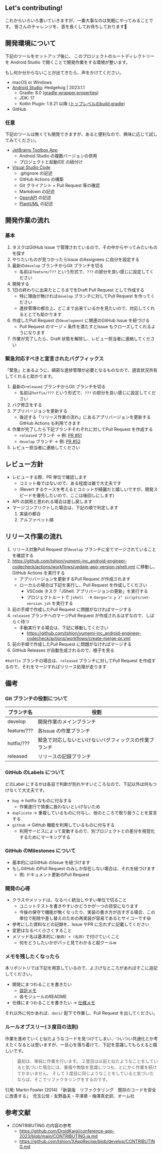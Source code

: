 ## Let's contributing!
これからいろいろ書いていきますが、一番大事なのは気軽にやってみることです。
皆さんのチャレンジを、首を長くしてお待ちしております:bow:



## 開発環境について
下記のツールをセットアップ後に、
このプロジェクトのルートディレクトリーを
Android Studio で開くことで開発作業をする環境が整います。

もし何か分からないことが出てきたら、声をかけてください。

* macOS or Windows
* [Android Studio](https://developer.android.com/studio): Hedgehog | 2023.1.1
    * Gradle: 8.0 ([gradle-wrapper.properties](../gradle/wrapper/gradle-wrapper.properties))
    * JDK: 17
    * Kotlin Plugin: 1.9.21 以降 ([トップレベルのbuild.gradle](../build.gradle.kts))
* GitHub

### 任意
下記のツールは無くても開発できますが、あると便利なので、興味に応じて試してみてください。

* [JetBrains Toolbox App](https://www.jetbrains.com/ja-jp/toolbox-app/)
    * Android Studio の複数バージョンの併用
    * プロジェクトと起動IDE の紐付け
* [Visual Studio Code](https://code.visualstudio.com/)
    * .gitignore の記述
    * GitHub Actions の構築
    * Git クライアント + Pull Request 等の確認
    * Markdown の記述
    * [OpenAPI](https://www.openapis.org/) の記述
    * [PlantUML](https://plantuml.com/) の記述



## 開発作業の流れ
### 基本
1. タスクはGitHub Issue で管理されているので、その中からやってみたいものを探す
1. やりたいものが見つかったらIssue のAssignees に自分を設定する
1. 最新の`develop` ブランチからGit ブランチを切る
    * 名前は`feature/???` という形式で、`???` の部分を良い感じに設定してください
1. 開発する
1. 1日の終わりに出来たところまでをDraft Pull Request として作成する
    * 特に理由が無ければ`develop` ブランチに対してPull Request を作ってください
    * 進捗管理の都合上、どこまで出来ているかを見たいので、対応してくれるととても助かります
1. 作成したPull Request の`Development` に関連のGitHub Issue を紐づける
    * Pull Request のマージ + 条件を満たすとIssue もクローズしてくれるようになります
1. 作業が完了したら、Draft 状態を解除し、レビュー担当者に連絡してください

### 緊急対応すべきと宣言されたバグフィックス
「緊急」とあるように、綿密な進捗管理が必要となるものなので、適宜状況共有してくれると助かります。

1. 最新の`released` ブランチからGit ブランチを切る
    * 名前は`hotfix/???` という形式で、`???` の部分を良い感じに設定してください
1. バグ修正をする
1. アプリバージョンを更新する
    * 後述する「リリース作業の流れ」にあるアプリバージョンを更新するGitHub Actions も利用できます
1. 作業が完了したら下記ブランチそれぞれに対してPull Request を作成する
    * `released` ブランチ -> 例: [PR #51](https://github.com/tshion/yumemi-inc_android-engineer-codecheck/pull/51)
    * `develop` ブランチ -> 例: [PR #52](https://github.com/tshion/yumemi-inc_android-engineer-codecheck/pull/52)
1. レビュー担当者に連絡してください



## レビュー方針
* レビューする際、PR 単位で確認します
    * コミット毎ではないので、ある程度は雑で大丈夫です
    * (Revert するケースを考えるとコミットが綺麗だと嬉しいですが、開発スピードを優先したいので、ここは後回しにします)
* API の誤用と思われる場合は差し戻します
* マージコンフリクトした場合は、下記の順で判定します
    1. 実装の都合
    1. アルファベット順



## リリース作業の流れ
1. リリース対象Pull Request が`develop` ブランチに全てマージされていることを確認する
1. https://github.com/tshion/yumemi-inc_android-engineer-codecheck/actions/workflows/update-app-version-jshell.yml に移動し、GitHub Actions を実行する
    * アプリバージョンを更新するPull Request が作成されます
    * ローカルの場合は下記を実行し、Pull Request を作成してください
        * VSCode タスク「JShell: アプリバージョンの更新」を実行する
        * プロジェクトルートで `jshell  -R-Dargs="x y z" scripts/set-version.jsh` を実行する
1. 前の手順で作成したPull Request に問題がなければマージする
1. `released` ブランチへのマージPull Request が作成されるはずなので、しばらく待つ
    * 手動実行する場合は、下記に移動してください
        * https://github.com/tshion/yumemi-inc_android-engineer-codecheck/actions/workflows/create-merge-pr.yml
1. 前の手順で作成したPull Request に問題がなければマージする
1. GitHub Releases が自動生成されるので、様子を見る

※`hotfix` ブランチの場合は、`released` ブランチに対してPull Request を作成するので、それをマージすればリリース処理が走ります



## 備考
### Git ブランチの役割について
ブランチ名 | 役割
--- | ---
develop | 開発作業のメインブランチ
feature/??? | 各Issue の作業ブランチ
hotfix/??? | 緊急で対応しないといけないバグフィックスの作業ブランチ
released | リリースの記録ブランチ

### GitHub のLabels について
どのLabel にするかは各自で判断が別れやすいところなので、下記以外は何もつけなくて大丈夫です。

* `bug` -> hotfix なものに付与する
    * 作業進行で慎重に扱わないといけないため
* `duplicate` -> 重複しているものに付与し、他のところで取り扱うことを宣言する
* `github` -> GitHub 機能を利用しているものに付与する
    * 利用サービスによって変動するので、別プロジェクトとの差分を視覚化するためにマーキングする

### GitHub のMilestones について
* 基本的にはGitHub のIssue を紐づけます
* もしGitHub のPull Request のみしか存在しない場合は、それを紐づけます
    * 例: ドキュメント更新のPull Request

### 開発の心得
* クラスやメソッドは、なるべく統治しやすい単位で切ること
    * ユニットテストを書きやすいかどうかが一つの目安になります
    * 今後の保守で機能が無くなったり、実装の書き方が古すぎる場合、この単位で削除や差し替えのための再実装が容易であるとサイコーです:laughing:
* 参考にした資料などの記録を、Issue やPR に忘れずに記載してください
* 変更はなるべく小さくすること
* メソッド名は基本的に```(動詞) + (名詞)``` で付けていくこと<br />
    * 何をどうしたいかがパッと見でわかると超クールw

### メモを残したくなったら
本リポジトリでは下記を用意しているので、よさげなところがあればそこに追記してください。

* 開発にまつわることを書きたい
    * [設計メモ](./Architecture.md)
    * 各モジュールのREADME
* 仕様にまつわることを書きたい → [仕様メモ](./SpecNotes.md)

それ以外に何かあれば、`docs/` 配下で作業し、Pull Request を出してください。

### ルールオブスリー(３度目の法則)
作業を進めていくと似たようなコードを見つけてしまい、ついつい共通化とか考えたくなるとは思いますが、一旦心を落ち着けて、下記を意識してもらえると嬉しいです。

> 最初は、単純に作業を行います。
> ２度目は以前と似たようなことをしていると気づいた場合には、重複や無駄を意識しつつも、とにかく作業を続けてかまいません。
> そして３度目に同じようなことをしていると気づいたならば、そこでリファクタリングをするのです。

引用: Martin Fowler (2014) 「新装版　リファクタリング　既存のコードを安全に改善する」　児玉公信・友野晶夫・平澤章・梅澤真史訳、オーム社



## 参考文献
* CONTRIBUTING の内容の参考
    * https://github.com/DroidKaigi/conference-app-2023/blob/main/CONTRIBUTING.ja.md
    * https://github.com/tshion/XAppRecipe/blob/develop/CONTRIBUTING.md

